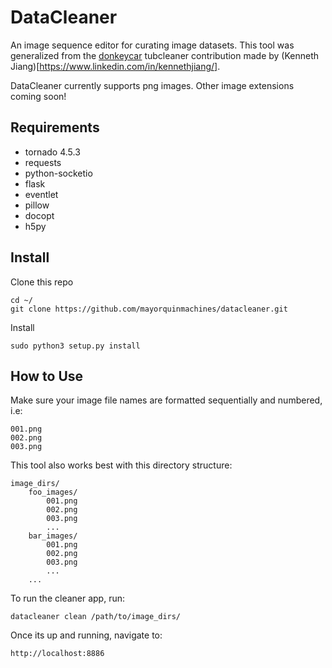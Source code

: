 # DataCleaner

An image sequence editor for curating image datasets. This tool was generalized from the [donkeycar](https://github.com/autorope/donkeycar) tubcleaner contribution made by (Kenneth Jiang)[https://www.linkedin.com/in/kennethjiang/].

DataCleaner currently supports png images. Other image extensions coming soon!

## Requirements
* tornado 4.5.3
* requests
* python-socketio
* flask
* eventlet
* pillow
* docopt
* h5py


## Install

Clone this repo
```
cd ~/
git clone https://github.com/mayorquinmachines/datacleaner.git
```

Install
```
sudo python3 setup.py install
```

## How to Use

Make sure your image file names are formatted sequentially and numbered, i.e:
```
001.png
002.png
003.png

``` 

This tool also works best with this directory structure:
```
image_dirs/
    foo_images/
        001.png
        002.png
        003.png
        ...
    bar_images/
        001.png
        002.png
        003.png
        ...
    ...
```

To run the cleaner app, run:
```
datacleaner clean /path/to/image_dirs/
```

Once its up and running, navigate to:
```
http://localhost:8886
```

